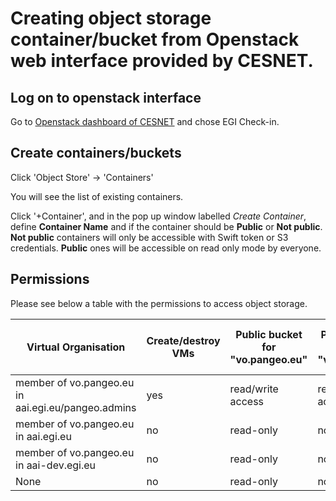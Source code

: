 # Creating object storage container/bucket from Openstack web interface provided by CESNET.

## Log on to openstack interface
Go to [Openstack dashboard of CESNET](https://dashboard.cloud.muni.cz/auth/login/) and chose EGI Check-in.

## Create containers/buckets
Click 'Object Store' -> 'Containers'

You will see the list of existing containers.  

Click '+Container', and in the pop up window labelled _Create Container_, define
**Container Name** and if the container should be **Public** or **Not public**.
**Not public** containers will only be accessible with Swift token or S3 credentials.
**Public** ones will be accessible on read only mode by everyone.

## Permissions

Please see below a table with the permissions to access object storage.

Virtual Organisation | Create/destroy VMs | Public bucket for "vo.pangeo.eu" | Private bucket for "vo.pangeo.eu" | Public bucket for "vo.pangeo.eu-swift" | Private bucket for "vo.pangeo.eu-swift"
-- | -- | -- | -- | -- | --
member of vo.pangeo.eu in aai.egi.eu/pangeo.admins | yes | read/write access | read/write access | read-write access | read/write access
member of vo.pangeo.eu in aai.egi.eu | no | read-only | no access | read/write access | read/write access
member of vo.pangeo.eu in aai-dev.egi.eu | no | read-only | no access | read-only | no access
None | no | read-only | no access | read-only | no access

